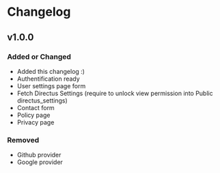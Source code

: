 # Changelog

## v1.0.0

### Added or Changed
- Added this changelog :)
- Authentification ready
- User settings page form
- Fetch Directus Settings (require to unlock view permission into Public directus_settings)
- Contact form
- Policy page
- Privacy page

### Removed

- Github provider
- Google provider
